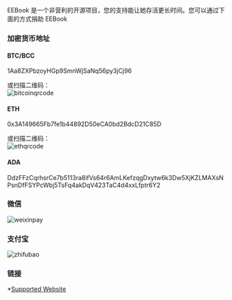 EEBook 是一个非营利的开源项目，您的支持能让她存活更长时间。您可以通过下面的方式捐助 EEBook

### 加密货币地址

#### BTC/BCC

1Aa8ZXPbzoyHGp9SmnWjSaNq56py3jCj96

或扫描二维码：  
![bitcoinqrcode](http://7xi5vu.com1.z0.glb.clouddn.com/bitcoinqrcode.png?imageView2/0/w/150/h/150)

#### ETH

0x3A149665Fb7fe1b44892D50eCA0bd2BdcD21C85D

或扫描二维码：  
![ethqrcode](http://7xi5vu.com1.z0.glb.clouddn.com/ETH.png?imageView2/0/w/150/h/150)


#### ADA

DdzFFzCqrhsrCe7b5113ra8ifVs64r6AmLKefzqgDxytw6k3Dw5XjKZLMAXsNPsnDfFSYPcWbj5TsFq4akDqV423TaC4d4xxLfptr6Y2

### 微信

![weixinpay](http://7xi5vu.com1.z0.glb.clouddn.com/wechatpay.jpg?imageView2/0/w/250/h/250)

### 支付宝

![zhifubao](http://7xi5vu.com1.z0.glb.clouddn.com/zhifubaopay.jpg?imageView2/0/w/250/h/250)

### 链接

*[Supported Website](https://eebook.github.io/catalog/)
